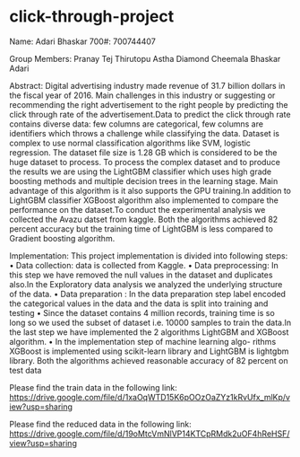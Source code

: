 # click-through-project
Name: Adari Bhaskar 700#: 700744407

Group Members: Pranay Tej Thirutopu Astha Diamond Cheemala Bhaskar Adari

Abstract: Digital advertising industry made revenue of 31.7 billion dollars in the fiscal year of 2016. Main challenges in this industry or suggesting or recommending the right advertisement to the right people by predicting the click through rate of the advertisement.Data to predict the click through rate contains diverse data: few columns are categorical, few columns are identifiers which throws a challenge while classifying the data. Dataset is complex to use normal classification algorithms like SVM, logistic regression. The dataset file size is 1.28 GB which is considered to be the huge dataset to process. To process the complex dataset and to produce the results we are using the LightGBM classifier which uses high grade boosting methods and multiple decision trees in the learning stage. Main advantage of this algorithm is it also supports the GPU training.In addition to LightGBM classifier XGBoost algorithm also implemented to compare the performance on the dataset.To conduct the experimental analysis we collected the Avazu datset from kaggle. Both the algorithms achieved 82 percent accuracy but the training time of LightGBM is less compared to Gradient boosting algorithm.

Implementation: This project implementation is divided into following steps: • Data collection: data is collected from Kaggle. • Data preprocessing: In this step we have removed the null values in the dataset and duplicates also.In the Exploratory data analysis we analyzed the underlying structure of the data. • Data preparation : In the data preparation step label encoded the categorical values in the data and the data is split into training and testing • Since the dataset contains 4 million records, training time is so long so we used the subset of dataset i.e. 10000 samples to train the data.In the last step we have implemented the 2 algorithms LightGBM and XGBoost algorithm. • In the implementation step of machine learning algo- rithms XGBoost is implemented using scikit-learn library and LightGBM is lightgbm library. Both the algorithms achieved reasonable accuracy of 82 percent on test data

Please find the train data in the following link: https://drive.google.com/file/d/1xaOqWTD15K6pOOzOaZYz1kRvUfx_mlKp/view?usp=sharing

Please find the reduced data in the following link: https://drive.google.com/file/d/19oMtcVmNlVP14KTCpRMdk2uOF4hReHSF/view?usp=sharing
